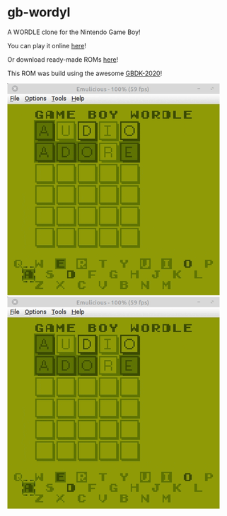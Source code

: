 # gb-wordyl

A WORDLE clone for the Nintendo Game Boy!

You can play it online [here](https://nezza.github.io/gbwordle/)!

Or download ready-made ROMs [here](https://nezza.github.io/gbwordle/roms.html)!

This ROM was build using the awesome [GBDK-2020](https://github.com/gbdk-2020/gbdk-2020)!


![GB-Wordyl gameplay](/info/gb-wordyl_demo.gif)
![GB-Wordyl gameplay](/info/gb-wordyl_demo.gif)

